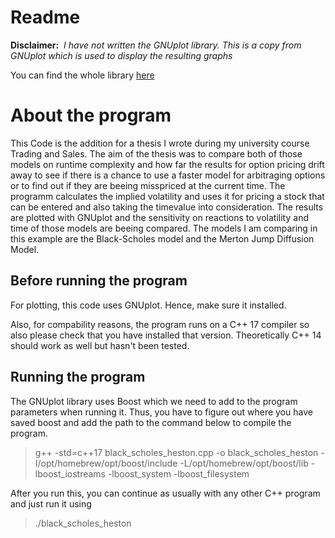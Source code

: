 # Readme
**Disclaimer:**&nbsp; 
_I have not written the GNUplot library. This is a copy from GNUplot which is used to display the resulting graphs_

You can find the whole library [here](https://github.com/dstahlke/gnuplot-iostream/tree/master)


# About the program
This Code is the addition for a thesis I wrote during my university course Trading and Sales. The aim of the thesis was to compare both of those models on runtime complexity and how far the results for option pricing drift away to see if there is a chance to use a faster model for arbitraging options or to find out if they are beeing misspriced at the current time. The programm calculates the implied volatility and uses it for pricing a stock that can be entered and also taking the timevalue into consideration. The results are plotted with GNUplot and the sensitivity on reactions to volatility and time of those models are beeing compared. The models I am comparing in this example are the Black-Scholes model and the Merton Jump Diffusion Model.

## Before running the program

For plotting, this code uses GNUplot. Hence, make sure it installed.

Also, for compability reasons, the program runs on a C++ 17 compiler so also please check that you have installed that version. Theoretically C++ 14 should work as well but hasn't been tested.

## Running the program

The GNUplot library uses Boost which we need to add to the program parameters when running it. Thus, you have to figure out where you have saved boost and add the path to the command below to compile the program.

> g++ -std=c++17 black_scholes_heston.cpp -o black_scholes_heston -I/opt/homebrew/opt/boost/include -L/opt/homebrew/opt/boost/lib -lboost_iostreams -lboost_system -lboost_filesystem

After you run this, you can continue as usually with any other C++ program and just run it using

> ./black_scholes_heston
